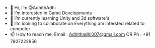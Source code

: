 - 👋 Hi, I’m @AdhithAdhi
- 👀 I’m interested in Game Developments
- 🌱 I’m currently learning Unity and 3d software's 
- 💞️ I’m looking to collaborate on Everything am intersted related to computer
- 📫 How to reach me, Email : Adhithadhi007@gmail.com OR Ph : +91 7907222956

<!---
AdhithAdhi/AdhithAdhi is a ✨ special ✨ repository because its `README.md` (this file) appears on your GitHub profile.
You can click the Preview link to take a look at your changes.
--->
